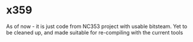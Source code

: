 # x359
As of now - it is just code from NC353 project with usable bitsteam. Yet to be cleaned up, and made suitable for re-compiling with the current tools
